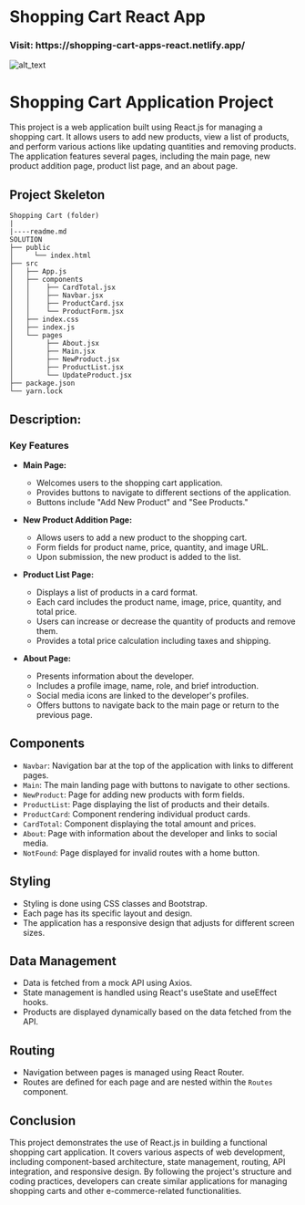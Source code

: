 # Shopping Cart React App

<h3>Visit: https://shopping-cart-apps-react.netlify.app/</h3>

<img alt="alt_text" src="./shopping.gif"/>

# Shopping Cart Application Project 

This project is a web application built using React.js for managing a shopping cart. It allows users to add new products, view a list of products, and perform various actions like updating quantities and removing products. The application features several pages, including the main page, new product addition page, product list page, and an about page.

## Project Skeleton  

```
Shopping Cart (folder)
|
|----readme.md         
SOLUTION
├── public
│     └── index.html
├── src
│   ├── App.js
│   ├── components
│   │    ├── CardTotal.jsx
│   │    ├── Navbar.jsx
│   │    ├── ProductCard.jsx
│   │    └── ProductForm.jsx
│   ├── index.css
│   ├── index.js
│   └── pages
│        ├── About.jsx
│        ├── Main.jsx
│        ├── NewProduct.jsx
│        ├── ProductList.jsx
│        └── UpdateProduct.jsx
├── package.json
└── yarn.lock

```
## Description:

### Key Features

- **Main Page:**
  - Welcomes users to the shopping cart application.
  - Provides buttons to navigate to different sections of the application.
  - Buttons include "Add New Product" and "See Products."

- **New Product Addition Page:**
  - Allows users to add a new product to the shopping cart.
  - Form fields for product name, price, quantity, and image URL.
  - Upon submission, the new product is added to the list.

- **Product List Page:**
  - Displays a list of products in a card format.
  - Each card includes the product name, image, price, quantity, and total price.
  - Users can increase or decrease the quantity of products and remove them.
  - Provides a total price calculation including taxes and shipping.

- **About Page:**
  - Presents information about the developer.
  - Includes a profile image, name, role, and brief introduction.
  - Social media icons are linked to the developer's profiles.
  - Offers buttons to navigate back to the main page or return to the previous page.

## Components

- `Navbar`: Navigation bar at the top of the application with links to different pages.
- `Main`: The main landing page with buttons to navigate to other sections.
- `NewProduct`: Page for adding new products with form fields.
- `ProductList`: Page displaying the list of products and their details.
- `ProductCard`: Component rendering individual product cards.
- `CardTotal`: Component displaying the total amount and prices.
- `About`: Page with information about the developer and links to social media.
- `NotFound`: Page displayed for invalid routes with a home button.

## Styling

- Styling is done using CSS classes and Bootstrap.
- Each page has its specific layout and design.
- The application has a responsive design that adjusts for different screen sizes.

## Data Management

- Data is fetched from a mock API using Axios.
- State management is handled using React's useState and useEffect hooks.
- Products are displayed dynamically based on the data fetched from the API.

## Routing

- Navigation between pages is managed using React Router.
- Routes are defined for each page and are nested within the `Routes` component.

## Conclusion

This project demonstrates the use of React.js in building a functional shopping cart application. It covers various aspects of web development, including component-based architecture, state management, routing, API integration, and responsive design. By following the project's structure and coding practices, developers can create similar applications for managing shopping carts and other e-commerce-related functionalities.
